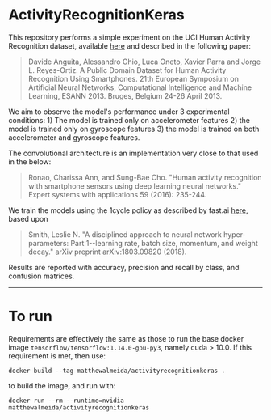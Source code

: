 # ActivityRecognitionKeras

This repository performs a simple experiment on the UCI Human Activity Recognition dataset, available <a href="https://archive.ics.uci.edu/ml/datasets/human+activity+recognition+using+smartphones">here</a> and described in the following paper:

<blockquote cite = "https://archive.ics.uci.edu/ml/datasets/human+activity+recognition+using+smartphones">
Davide Anguita, Alessandro Ghio, Luca Oneto, Xavier Parra and Jorge L. Reyes-Ortiz. A Public Domain Dataset for Human Activity Recognition Using Smartphones. 21th European Symposium on Artificial Neural Networks, Computational Intelligence and Machine Learning, ESANN 2013. Bruges, Belgium 24-26 April 2013. 
</blockquote>

We aim to observe the model's performance under 3 experimental conditions: 1) The model is trained only on accelerometer features 2) the model is trained only on gyroscope features 3) the model is trained on both accelerometer and gyroscope features.

The convolutional architecture is an implementation very close to that used in the below:

<blockquote cite="https://www.sciencedirect.com/science/article/pii/S0957417416302056">
Ronao, Charissa Ann, and Sung-Bae Cho. "Human activity recognition with smartphone sensors using deep learning neural networks." Expert systems with applications 59 (2016): 235-244.
</blockquote>

We train the models using the 1cycle policy as described by fast.ai <a href="https://sgugger.github.io/the-1cycle-policy.html#the-1cycle-policy">here</a>, based upon

<blockquote cite="https://arxiv.org/abs/1803.09820">
Smith, Leslie N. "A disciplined approach to neural network hyper-parameters: Part 1--learning rate, batch size, momentum, and weight decay." arXiv preprint arXiv:1803.09820 (2018).
</blockquote>

Results are reported with accuracy, precision and recall by class, and confusion matrices.

-----

# To run

Requirements are effectively the same as those to run the base docker image ```tensorflow/tensorflow:1.14.0-gpu-py3```, namely cuda > 10.0. If this requirement is met, then use:

```
docker build --tag matthewalmeida/activityrecognitionkeras .
```

to build the image, and run with:

```
docker run --rm --runtime=nvidia matthewalmeida/activityrecognitionkeras
```
